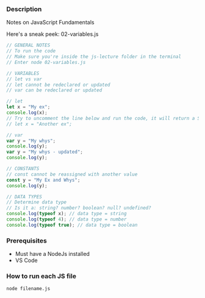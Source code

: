 ### Description
Notes on JavaScript Fundamentals

Here's a sneak peek: 02-variables.js
```js
// GENERAL NOTES
// To run the code
// Make sure you're inside the js-lecture folder in the terminal
// Enter node 02-variables.js

// VARIABLES
// let vs var
// let cannot be redeclared or updated
// var can be redeclared or updated

// let
let x = "My ex";
console.log(x);
// Try to uncomment the line below and run the code, it will return a SyntaxError
// let x = "Another ex";

// var
var y = "My whys";
console.log(y);
var y = "My whys - updated";
console.log(y);

// CONSTANTS
// const cannot be reassigned with another value
const y = "My Ex and Whys";
console.log(y);

// DATA TYPES
// Determine data type
// Is it a: string? number? boolean? null? undefined?
console.log(typeof x); // data type = string
console.log(typeof 4); // data type = number
console.log(typeof true); // data type = boolean
```

### Prerequisites
- Must have a NodeJs installed
- VS Code

### How to run each JS file
```cmd
node filename.js
```
